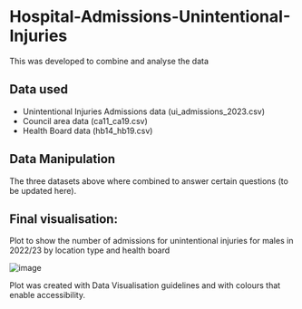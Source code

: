 # Hospital-Admissions-UnintentionaI-Injuries

This was developed to combine and analyse the data

## Data used 

- Unintentional Injuries Admissions data (ui_admissions_2023.csv)    
- Council area data (ca11_ca19.csv)
- Health Board data (hb14_hb19.csv)

## Data Manipulation 
The three datasets above where combined to answer certain questions (to be updated here).

## Final visualisation:

Plot to show the number of admissions for unintentional injuries for males in 2022/23 by location type and health board

![image](https://github.com/Surya-LR/Hospital-Admissions-UnintentionaI-Injuries/assets/77691667/e90f26a2-9394-4b0e-ade0-5bf639aefbb4)

Plot was created with Data Visualisation guidelines and with colours that enable accessibility.


